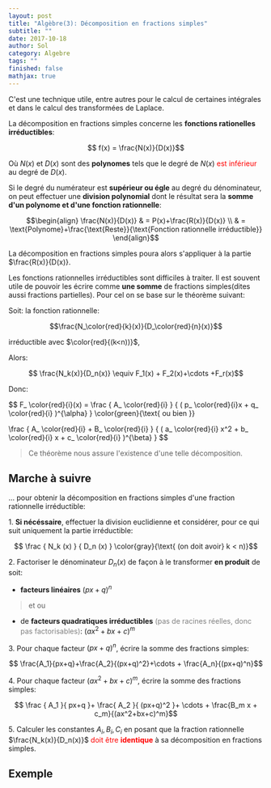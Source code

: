 ```yaml
---
layout: post
title: "Algèbre(3): Décomposition en fractions simples"
subtitle: ""
date: 2017-10-18
author: Sol
category: Algebre
tags: ""
finished: false
mathjax: true
---
```

C'est une technique utile, entre autres pour le calcul de certaines intégrales et dans le calcul des transformées de Laplace.

La décomposition en fractions simples concerne les **fonctions rationelles irréductibles**:

$$ f(x) = \frac{N(x)}{D(x)}$$

Où $N(x)$ et $D(x)$ sont des **polynomes** tels que le degré de $N(x)$ <span style="color:red"> est inférieur </span> au degré de $D(x)$.

Si le degré du numérateur est **supérieur ou égle** au degré du dénominateur, on peut effectuer une **division polynomial** dont le résultat sera la **somme d'un polynome et d'une fonction rationnelle**:

$$\begin{align}
    \frac{N(x)}{D(x)} & = P(x)+\frac{R(x)}{D(x)}  \\ 
    & = \text{Polynome}+\frac{\text{Reste}}{\text{Fonction rationnelle irréductible}}
\end{align}$$

La décomposition en fractions simples poura alors s'appliquer à la partie $\frac{R(x)}{D(x)}. 

Les fonctions rationnelles irréductibles sont difficiles à traiter. Il est souvent utile de pouvoir les écrire comme **une somme** de fractions simples(dites aussi fractions partielles). Pour cel on se base sur le théorème suivant:

Soit: la fonction rationnelle:

$$\frac{N_\color{red}{k}(x)}{D_\color{red}{n}(x)}$$ 

irréductible avec $\color{red}{(k<n))}$,

Alors:

$$ \frac{N_k(x)}{D_n(x)} \equiv F_1(x) + F_2(x)+\cdots +F_r(x)$$

Donc:

$$ 
F_ \color{red}{i}(x) =
\frac
{
    A_ \color{red}{i}
}
{
    (
        p_ \color{red}{i}x +
        q_ \color{red}{i}
    )^{\alpha}
}
\color{green}{\text{ ou bien }}

\frac 
{
    A_ \color{red}{i} +
    B_ \color{red}{i}
} 
{
    (
        a_ \color{red}{i} x^2 +
        b_ \color{red}{i} x +
        c_ \color{red}{i}
    )^{\beta}
} $$

> Ce théorème nous assure l'existence d'une telle décomposition.

## Marche à suivre
... pour obtenir la décomposition en fractions simples d'une fraction rationnelle irréductible:

1\. **Si nécéssaire**, effectuer la division euclidienne et considérer, pour ce qui suit uniquement la partie irréductible:

$$ \frac { N_k (x) } { D_n (x) } \color{gray}{\text{ (on doit avoir} k < n)}$$

2\. Factoriser le dénominateur $D_n (x)$ de façon à le transformer **en produit** de soit:
* **facteurs linéaires** $(px + q)^n$
> et ou
* de **facteurs quadratiques irréductibles** <span style="color:gray">(pas de racines réelles, donc pas factorisables)</span>: $(ax^2+bx+c)^m$

3\. Pour chaque facteur $(px+q)^n$, écrire la somme des fractions simples:

$$ \frac{A_1}{px+q}+\frac{A_2}{(px+q)^2}+\cdots + \frac{A_n}{(px+q)^n}$$

4\. Pour chaque facteur $(ax^2+bx+c)^m$, écrire la somme des fractions simples:

$$ \frac { A_1 }{ px+q }+ \frac{ A_2 }{ (px+q)^2 }+ \cdots + \frac{B_m x + c_m}{(ax^2+bx+c)^m}$$

5\. Calculer les constantes $A_i, B_i, C_i$ en posant que la fraction rationnelle $\frac{N_k(x)}{D_n(x)}$ <span style="color:red"> doit être **identique** </span> à sa décomposition en fractions simples.

## Exemple
